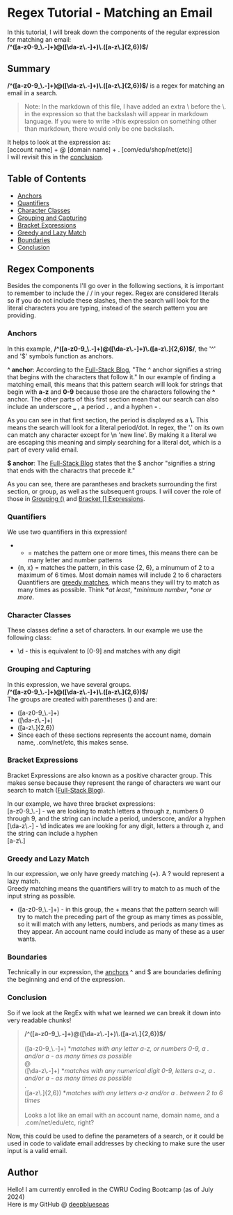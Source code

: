 # Regex Tutorial - Matching an Email

In this tutorial, I will break down the components of the regular expression for matching an email: <br> **/^([a-z0-9_\\.-]+)@([\da-z\\.-]+)\\.([a-z\\.]{2,6})$/**

## Summary

**/^([a-z0-9_\\.-]+)@([\da-z\\.-]+)\\.([a-z\\.]{2,6})$/** is a regex for matching an email in a search. <br>

>Note: In the markdown of this file, I have added an extra \ before the \\. in the expression so that the backslash will appear in markdown language.  If you were to write >this expression on something other than markdown, there would only be one backslash.

It helps to look at the expression as: <br>
[account name] + @ [domain name] + . [com/edu/shop/net(etc)] <br>
I will revisit this in the [conclusion](#conclusion).

## Table of Contents

- [Anchors](#anchors)
- [Quantifiers](#quantifiers)
- [Character Classes](#character-classes)
- [Grouping and Capturing](#grouping-and-capturing)
- [Bracket Expressions](#bracket-expressions)
- [Greedy and Lazy Match](#greedy-and-lazy-match)
- [Boundaries](#boundaries)
- [Conclusion](#conclusion)

## Regex Components

Besides the components I'll go over in the following sections, it is important to remember to include the / / in your regex.  Regex are considered literals so if you do not include these slashes, then the search will look for the literal characters you are typing, instead of the search pattern you are providing.

### Anchors

In this example, **/^([a-z0-9_\\.-]+)@([\da-z\\.-]+)\\.([a-z\\.]{2,6})$/**, the '^' and '&#36;' symbols function as anchors. <br>

**^ anchor**: According to the [Full-Stack Blog](https://coding-boot-camp.github.io/full-stack/computer-science/regex-tutorial), "The ^ anchor signifies a string that begins with the characters that follow it."  In our example of finding a matching email, this means that this pattern search will look for strings that begin with **a-z** and **0-9** because those are the characters following the **^** anchor.  The other parts of this first section mean that our search can also include an underscore **_** , a period **.** , and a hyphen **-** . <br>

As you can see in that first section, the period is displayed as a **\\.**  This means the search will look for a literal period/dot.  In regex, the '.' on its own can match any character except for \n 'new line'.  By making it a literal we are escaping this meaning and simply searching for a literal dot, which is a part of every valid email. <br>

**&#36; anchor**: The [Full-Stack Blog](https://coding-boot-camp.github.io/full-stack/computer-science/regex-tutorial) states that the &#36; anchor "signifies a string that ends with the charactrs that precede it." <br>

As you can see, there are parantheses and brackets surrounding the first section, or group, as well as the subsequent groups.  I will cover the role of those in [Grouping ()](#grouping-and-capturing) and [Bracket [] Expressions](#bracket-expressions).

### Quantifiers

We use two quantifiers in this expression! <br>
- + = matches the pattern one or more times, this means there can be many letter and number patterns <br>
- {n, x} = matches the pattern, in this case {2, 6}, a minumum of 2 to a maximum of 6 times. Most domain names will include 2 to 6 characters <br>
Quantifiers are [greedy matches](#greedy-and-lazy-match), which means they will try to match as many times as possible.  Think **at least*, **minimum number*, **one or more*.


### Character Classes

These classes define a set of characters. In our example we use the following class: <br>
- \d - this is equivalent to [0-9] and matches with any digit


### Grouping and Capturing

In this expression, we have several groups. <br>
**/^([a-z0-9_\\.-]+)@([\da-z\\.-]+)\\.([a-z\\.]{2,6})$/** <br>
The groups are created with parentheses () and are:<br>
- ([a-z0-9_\\.-]+) <br>
- ([\da-z\\.-]+) <br>
- ([a-z\\.]{2,6}) <br>
- Since each of these sections represents the account name, domain name, .com/net/etc, this makes sense.


### Bracket Expressions
Bracket Expressions are also known as a positive character group.  This makes sense because they represent the range of characters we want our search to match ([Full-Stack Blog](https://coding-boot-camp.github.io/full-stack/computer-science/regex-tutorial)). <br>

In our example, we have three bracket expressions: <br>
[a-z0-9_\\.-] - we are looking to match letters a through z, numbers 0 through 9, and the string can include a period, underscore, and/or a hyphen<br>
[\da-z\\.-] - \d indicates we are looking for any digit, letters a through z, and the string can include a hyphen<br>
[a-z\\.]


### Greedy and Lazy Match

In our expression, we only have greedy matching (+).  A ? would represent a lazy match. <br>
Greedy matching means the quantifiers will try to match to as much of the input string as possible. <br>
- ([a-z0-9_\\.-]+) - in this group, the + means that the pattern search will try to match the preceding part of the group as many times as possible, so it will match with any letters, numbers, and periods as many times as they appear.  An account name could include as many of these as a user wants.

### Boundaries

Technically in our expression, the [anchors](#anchors) ^ and &#36; are boundaries defining the beginning and end of the expression.

### Conclusion

So if we look at the RegEx with what we learned we can break it down into very readable chunks! <br>
> **/^([a-z0-9_\\.-]+)@([\da-z\\.-]+)\\.([a-z\\.]{2,6})$/**<br><br>
> ([a-z0-9_\\.-]+) **matches with any letter a-z, or numbers 0-9, a . and/or a - as many times as possible* <br> 
@<br> 
([\da-z\\.-]+) **matches with any numerical digit 0-9, letters a-z, a . and/or a - as many times as possible*<br> 
.<br> 
([a-z\\.]{2,6}) **matches with any letters a-z and/or a . between 2 to 6 times* <br><br>
> Looks a lot like an email with an account name, domain name, and a .com/net/edu/etc, right? 

Now, this could be used to define the parameters of a search, or it could be used in code to validate email addresses by checking to make sure the user input is a valid email.


## Author

Hello! I am currently enrolled in the CWRU Coding Bootcamp (as of July 2024) <br>
Here is my GitHub @ [deepblueseas](https://github.com/deepblueseas)
